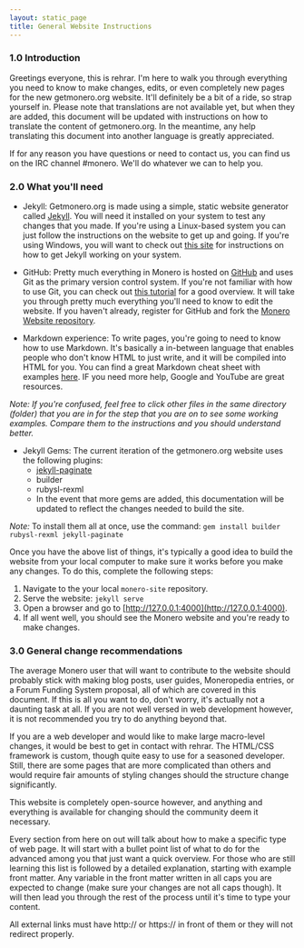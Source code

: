 ```yaml
---
layout: static_page
title: General Website Instructions
---
```


### 1.0 Introduction

Greetings everyone, this is rehrar. I'm here to walk you through everything you need to know to make changes, edits, or even completely new pages for the new getmonero.org website. It'll definitely be a bit of a ride, so strap yourself in. Please note that translations are not available yet, but when they are added, this document will be updated with instructions on how to translate the content of getmonero.org. In the meantime, any help translating this document into another language is greatly appreciated.

If for any reason you have questions or need to contact us, you can find us on the IRC channel #monero. We'll do whatever we can to help you.

### 2.0 What you'll need

* Jekyll: Getmonero.org is made using a simple, static website generator called [Jekyll](https://jekyllrb.com/). You will need it installed on your system to test any changes that you made. If you're using a Linux-based system you can just follow the instructions on the website to get up and going. If you're using Windows, you will want to check out [this site](http://jekyll-windows.juthilo.com/) for instructions on how to get Jekyll working on your system.

* GitHub: Pretty much everything in Monero is hosted on [GitHub](https://github.com) and uses Git as the primary version control system. If you're not familiar with how to use Git, you can check out [this tutorial](https://guides.github.com/activities/hello-world/) for a good overview. It will take you through pretty much everything you'll need to know to edit the website. If you haven't already, register for GitHub and fork the [Monero Website repository](https://github.com/monero-project/monero-site).

* Markdown experience: To write pages, you're going to need to know how to use Markdown. It's basically a in-between language that enables people who don't know HTML to just write, and it will be compiled into HTML for you. You can find a great Markdown cheat sheet with examples [here](https://github.com/adam-p/markdown-here/wiki/Markdown-Cheatsheet). IF you need more help, Google and YouTube are great resources.

*Note: If you're confused, feel free to click other files in the same directory (folder) that you are in for the step that you are on to see some working examples. Compare them to the instructions and you should understand better.*

* Jekyll Gems: The current iteration of the getmonero.org website uses the following plugins:
  * [jekyll-paginate](https://jekyllrb.com/docs/pagination/)
  * builder
  * rubysl-rexml
  * In the event that more gems are added, this documentation will be updated to reflect the changes needed to build the site.

*Note:* To install them all at once, use the command: `gem install builder rubysl-rexml jekyll-paginate`

Once you have the above list of things, it's typically a good idea to build the website from your local computer to make sure it works before you make any changes. To do this, complete the following steps:

1. Navigate to the your local `monero-site` repository.
2. Serve the website: `jekyll serve`
3. Open a browser and go to [http://127.0.0.1:4000](http://127.0.0.1:4000).
4. If all went well, you should see the Monero website and you're ready to make changes.

### 3.0 General change recommendations

The average Monero user that will want to contribute to the website should probably stick with making blog posts, user guides, Moneropedia entries, or a Forum Funding System proposal, all of which are covered in this document. If this is all you want to do, don't worry, it's actually not a daunting task at all. If you are not well versed in web development however, it is not recommended you try to do anything beyond that.

If you are a web developer and would like to make large macro-level changes, it would be best to get in contact with rehrar. The HTML/CSS framework is custom, though quite easy to use for a seasoned developer. Still, there are some pages that are more complicated than others and would require fair amounts of styling changes should the structure change significantly.

This website is completely open-source however, and anything and everything is available for changing should the community deem it necessary.

Every section from here on out will talk about how to make a specific type of web page. It will start with a bullet point list of what to do for the advanced among you that just want a quick overview. For those who are still learning this list is followed by a detailed explanation, starting with example front matter. Any variable in the front matter written in all caps you are expected to change (make sure your changes are not all caps though). It will then lead you through the rest of the process until it's time to type your content.

All external links must have http:// or https:// in front of them or they will not redirect properly.